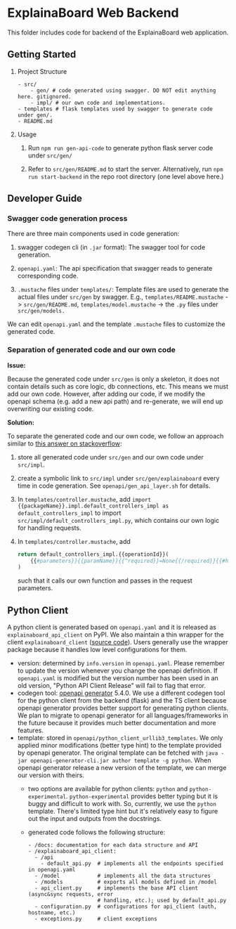 # ExplainaBoard Web Backend

This folder includes code for backend of the ExplainaBoard web application.

## Getting Started

1. Project Structure

    ```text
    - src/
        - gen/ # code generated using swagger. DO NOT edit anything here. gitignored.
        - impl/ # our own code and implementations.
    - templates # flask templates used by swagger to generate code under gen/.
    - README.md
    ```

2. Usage

    1. Run `npm run gen-api-code` to generate python flask server code under `src/gen/`

    2. Refer to `src/gen/README.md` to start the server. Alternatively, run
       `npm run start-backend` in the repo root directory (one level above here.)

## Developer Guide

### Swagger code generation process

There are three main components used in code generation:

1. swagger codegen cli (in `.jar` format): The swagger tool for code generation.

2. `openapi.yaml`: The api specification that swagger reads to generate corresponding code.

3. `.mustache` files under `templates/`: Template files are used to generate the actual
   files under `src/gen` by swagger. E.g.,
   `templates/README.mustache` -> `src/gen/README.md`,
   `templates/model.mustache` -> the `.py` files under `src/gen/models.`

We can edit `openapi.yaml` and the template `.mustache` files to customize the generated
code.

### Separation of generated code and our own code

**Issue:**

Because the generated code under `src/gen` is only a skeleton, it does not contain
details such as core logic, db connections, etc. This means we must add our own code.
However, after adding our code, if we modify the openapi schema
(e.g. add a new api path) and re-generate, we will end up overwriting our existing code.

**Solution:**

To separate the generated code and our own code, we follow an approach similar to
[this answer on stackoverflow](https://stackoverflow.com/questions/45680298/cleanest-way-to-glue-generated-flask-app-code-swagger-codegen-to-backend-imple/47554626#47554626):

1. store all generated code under `src/gen` and our own code under `src/impl`.
2. create a symbolic link to `src/impl` under `src/gen/explainaboard` every time in code
   generation. See `openapi/gen_api_layer.sh` for details.
3. In `templates/controller.mustache`, add
   ```import {{packageName}}.impl.default_controllers_impl as default_controllers_impl```
   to import `src/impl/default_controllers_impl.py`, which contains our own logic for
   handling requests.

4. In `templates/controller.mustache`, add

   ```python
   return default_controllers_impl.{{operationId}}(
       {{#parameters}}{{paramName}}{{^required}}=None{{/required}}{{#hasMore}}, {{/hasMore}}{{/parameters}}
   )
   ```

   such that it calls our own function and passes in the request parameters.

## Python Client

A python client is generated based on `openapi.yaml` and it is released as
`explainaboard_api_client` on PyPI. We also maintain a thin wrapper for the client
`explainaboard_client` ([source code](https://github.com/neulab/explainaboard_client)).
Users generally use the wrapper package because it handles low level configurations for
them.

- version: determined by `info.version` in `openapi.yaml`. Please remember to update the
  version whenever you change the openapi definition. If `openapi.yaml` is modified but
  the version number has been used in an old version, "Python API Client Release" will
  fail to flag that error.
- codegen tool: [openapi generator](https://github.com/OpenAPITools/openapi-generator)
  5.4.0. We use a different codegen tool for the python client from the backend (flask)
  and the TS client because openapi generator provides better support for generating
  python clients. We plan to migrate to openapi generator for all languages/frameworks
  in the future because it provides much better documentation and more features.
- template: stored in `openapi/python_client_urllib3_templates`. We only applied minor
  modifications (better type hint) to the template provided by openapi generator. The
  original template can be fetched with
  `java -jar openapi-generator-cli.jar author template -g python`. When openapi
  generator release a new version of the template, we can merge our version with theirs.
  - two options are available for python clients: `python` and `python-experimental`.
    `python-experimental` provides better typing but it is buggy and difficult to work
    with. So, currently, we use the `python` template. There's limited type hint but
    it's relatively easy to figure out the input and outputs from the docstrings.
  - generated code follows the following structure:

    ```text
    - /docs: documentation for each data structure and API
    - /explainaboard_api_client:
      - /api
        - default_api.py  # implements all the endpoints specified in openapi.yaml
      - /model            # implements all the data structures
      - /models           # exports all models defined in /model
      - api_client.py     # implements the base API client (async&sync requests, error
                          # handling, etc.); used by default_api.py
      - configuration.py  # configurations for api_client (auth, hostname, etc.)
      - exceptions.py     # client exceptions
    ```

